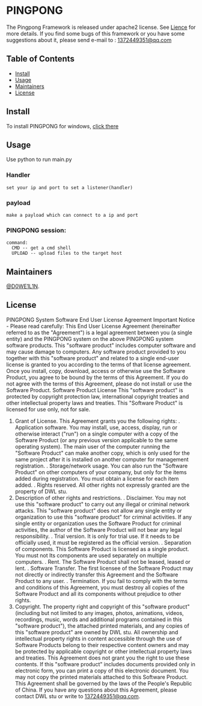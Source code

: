 # PINGPONG

The Pingpong Framework is released under apache2 license. See [Lience](https://github.com/DWL-stu/PINGPONG/edit/main/README.md) for more details.
If you find some bugs of this framework or you have some suggestions about it, please send e-mail to : 1372449351@qq.com

## Table of Contents

- [Install](#install)
- [Usage](#usage)
- [Maintainers](#maintainers)
- [License](#license)

## Install

To install PINGPONG for windows, [click there](https://github.com/DWL-stu/PINGPONG/releases)

## Usage

Use python to run main.py
  ### Handler
    set your ip and port to set a listener(handler)
  ### payload
    make a payload which can connect to a ip and port
  ### PINGPONG session:
    command:
      CMD -- get a cmd shell
      UPLOAD -- upload files to the target host

## Maintainers

[@D0WE1L1N](https://github.com/Duweilin).


## License
PINGPONG System Software End User License Agreement
Important Notice - Please read carefully: This End User License Agreement (hereinafter referred to as the "Agreement") is a legal agreement between you (a single entity) and the PINGPONG system on the above PINGPONG system software products.
This "software product" includes computer software and may cause damage to computers. Any software product provided to you together with this "software product" and related to a single end-user license is granted to you according to the terms of that license agreement. Once you install, copy, download, access or otherwise use the Software Product, you agree to be bound by the terms of this Agreement. If you do not agree with the terms of this Agreement, please do not install or use the Software Product.
Software Product License
This "software product" is protected by copyright protection law, international copyright treaties and other intellectual property laws and treaties. This "Software Product" is licensed for use only, not for sale.
1. Grant of License. This Agreement grants you the following rights:
. Application software. You may install, use, access, display, run or otherwise interact ("run") on a single computer with a copy of the Software Product (or any previous version applicable to the same operating system). The main user of the computer running the "Software Product" can make another copy, which is only used for the same project after it is installed on another computer for management registration.
. Storage/network usage. You can also run the "Software Product" on other computers of your company, but only for the items added during registration. You must obtain a license for each item added.
. Rights reserved. All other rights not expressly granted are the property of DWL stu.
2. Description of other rights and restrictions.
. Disclaimer. You may not use this "software product" to carry out any illegal or criminal network attacks. This "software product" does not allow any single entity or organization to use this "software product" for criminal activities. If any single entity or organization uses the Software Product for criminal activities, the author of the Software Product will not bear any legal responsibility.
. Trial version. It is only for trial use. If it needs to be officially used, it must be registered as the official version.
. Separation of components. This Software Product is licensed as a single product. You must not
Its components are used separately on multiple computers.
. Rent. The Software Product shall not be leased, leased or lent.
. Software Transfer. The first licensee of the Software Product may not directly or indirectly transfer this Agreement and the Software Product to any user.
. Termination. If you fail to comply with the terms and conditions of this Agreement, you must destroy all copies of the Software Product and all its components without prejudice to other rights.
3. Copyright. The property right and copyright of this "software product" (including but not limited to any images, photos, animations, videos, recordings, music, words and additional programs contained in this "software product"), the attached printed materials, and any copies of this "software product" are owned by DWL stu. All ownership and intellectual property rights in content accessible through the use of Software Products belong to their respective content owners and may be protected by applicable copyright or other intellectual property laws and treaties.
This Agreement does not grant you the right to use these contents. If this "software product" includes documents provided only in electronic form, you can print a copy of this electronic document. You may not copy the printed materials attached to this Software Product.
This Agreement shall be governed by the laws of the People's Republic of China.
If you have any questions about this Agreement, please contact DWL stu or write to 1372449351@qq.com.
